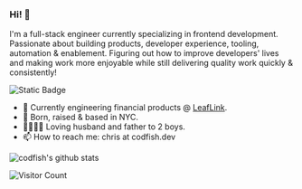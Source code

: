 ### Hi! 👋

I'm a full-stack engineer currently specializing in frontend development. Passionate about building products, developer experience, tooling, automation & enablement. Figuring out how to improve developers' lives and making work more enjoyable while still delivering quality work quickly & consistently!

![Static Badge](https://img.shields.io/badge/60%25_of_the_time-works_every_time-4F8DF0)

- 🌱 Currently engineering financial products @ [LeafLink](https://www.github.com/leaflink).
- 🗽 Born, raised & based in NYC.
- 👨‍👩‍👦‍👦 Loving husband and father to 2 boys.
- 📫 How to reach me: chris at codfish.dev

![codfish's github stats](https://github-readme-stats.vercel.app/api?username=codfish&count_private=true&show_icons=true&theme=algolia)

![Visitor Count](https://profile-counter.glitch.me/codfish/count.svg)
